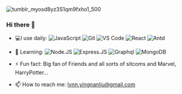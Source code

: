 

<!--
**Yingnan-Liu/Yingnan-Liu** is a ✨ _special_ ✨ repository because its `README.md` (this file) appears on your GitHub profile.

Here are some ideas to get you started:-->
![tumblr_myosd8yz3S1qm9fxho1_500](https://user-images.githubusercontent.com/57551944/126639169-6fd09cc1-e5b7-44a8-8832-294d442075aa.gif)
### Hi there 👋


- 💻I use daily:
  ![JavaScript](https://img.shields.io/badge/-JavaScript-black?style=plastic&logo=javascript)
  ![Git](https://img.shields.io/badge/-Git-black?style=plastic&logo=git)
  ![VS Code](https://img.shields.io/badge/-VS%20Code-007ACC?style=plastic&logo=visual-studio-code)
  ![React](https://img.shields.io/badge/-React-3b2e5a?style=plastic&logo=react)
  ![Antd](https://img.shields.io/badge/-Antd-0081CB?style=plastic&logo=antd)
- 🌱 Learning:
  ![Node.JS](https://img.shields.io/badge/-Node.JS-black?style=plastic&logo=Node.js) ![Express.JS](https://img.shields.io/badge/-Express.JS-c7b198?style=plastic&logo=Express.JS) ![Graphql](https://img.shields.io/badge/-Graphql-E10098?style=plastic&logo=Graphql)
  ![MongoDB](https://img.shields.io/badge/-MongoDB-black?style=plastic&logo=mongodb)
- ⚡ Fun fact: Big fan of Friends and all sorts of sitcoms and Marvel, HarryPotter...

- 📫 How to reach me:
lynn.yingnanliu@gmail.com




